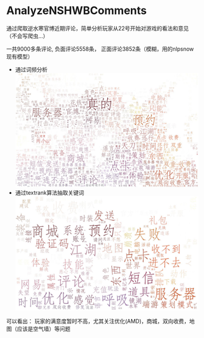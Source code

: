 # AnalyzeNSHWBComments
通过爬取逆水寒官博近期评论，简单分析玩家从22号开始对游戏的看法和意见
（不会写爬虫...）

一共9000多条评论, 负面评论5558条， 正面评论3852条（模糊，用的nlpsnow现有模型）
* 通过词频分析
![](https://github.com/dai1054067910/AnalyzeNSHWBComments/raw/master/word_cloud_frequency.jpg)
* 通过textrank算法抽取关键词
![](https://github.com/dai1054067910/AnalyzeNSHWBComments/raw/master/word_cloud_keyword.jpg)

可以看出：
玩家的满意度暂时不高，尤其关注优化(AMD)，商城，双向收费，地图（应该是空气墙）等问题


